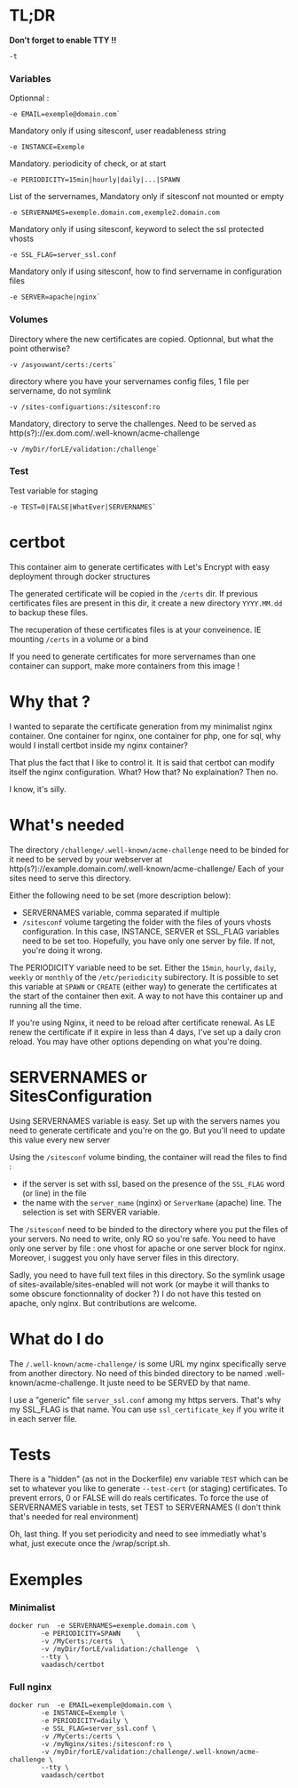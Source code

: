 # TL;DR

**Don't forget to enable TTY !!**
```
-t
```

### Variables

Optionnal : 
```
-e EMAIL=exemple@domain.com`
```

Mandatory only if using sitesconf, user readableness string
```
-e INSTANCE=Exemple
```

Mandatory. periodicity of check, or at start
```
-e PERIODICITY=15min|hourly|daily|...|SPAWN
```

List of the servernames, Mandatory only if sitesconf not mounted or empty
```
-e SERVERNAMES=exemple.domain.com,exemple2.domain.com
```

Mandatory only if using sitesconf, keyword to select the ssl protected vhosts
```
-e SSL_FLAG=server_ssl.conf
```

Mandatory only if using sitesconf, how to find servername in configuration files
```
-e SERVER=apache|nginx`
```
### Volumes
Directory where the new certificates are copied. Optionnal, but what the point otherwise?
```
-v /asyouwant/certs:/certs`
```

directory where you have your servernames config files, 1 file per servername, do not symlink
```
-v /sites-configuartions:/sitesconf:ro
```

Mandatory, directory to serve the challenges. Need to be served as http(s?)://ex.dom.com/.well-known/acme-challenge
```
-v /myDir/forLE/validation:/challenge`
```
### Test
Test variable for staging
```
-e TEST=0|FALSE|WhatEver|SERVERNAMES`
```
# certbot

This container aim to generate certificates with Let's Encrypt with easy deployment through docker structures

The generated certificate will be copied in the `/certs` dir.
If previous certificates files are present in this dir, it create a new directory `YYYY.MM.dd` to backup these files.

The recuperation of these certificates files is at your conveinence. 
IE mounting `/certs` in a volume or a bind

If you need to generate certificates for more servernames than one container can support, make more containers from this image !



# Why that ?
I wanted to separate the certificate generation from my minimalist nginx container. One container for nginx, one container for php, one for sql, why would I install certbot inside my nginx container?

That plus the fact that I like to control it. It is said that certbot can modify itself the nginx configuration. What? How that? No explaination? 
Then no.

I know, it's silly.
 
# What's needed

The directory `/challenge/.well-known/acme-challenge` need to be binded for it need to be served by your webserver at 
http(s?)://example.domain.com/.well-known/acme-challenge/
Each of your sites need to serve this directory.

Either the following need to be set (more description below): 
 - SERVERNAMES variable, comma separated if multiple
 - `/sitesconf` volume targeting the folder with the files of yours vhosts configuration.
	In this case, INSTANCE, SERVER et SSL_FLAG variables need to be set too. 
	Hopefully, you have only one server by file. If not, you're doing it wrong.
	
The PERIODICITY variable need to be set. Either the `15min`, `hourly`, `daily`, `weekly` or 
`monthly` of the `/etc/periodicity` subirectory.
It is possible to set this variable	at `SPAWN` or `CREATE` (either way) to generate the certificates at the start of the
container then exit. A way to not have this container up and running all the time.

If you're using Nginx, it need to be reload after certificate renewal. 
As LE renew the certificate if it expire in less than 4 days, I've set up a daily cron reload.
You may have other options depending on what you're doing.
	
# SERVERNAMES or SitesConfiguration

Using SERVERNAMES variable is easy. Set up with the servers names you need to generate certificate and you're on the go.
But you'll need to update this value every new server

Using the `/sitesconf` volume binding, the container will read the files to find :
 - if the server is set with ssl, based on the presence of the `SSL_FLAG` word (or line) in the file
 - the name with the `server_name` (nginx) or `ServerName` (apache) line. The selection is set with SERVER variable.

The `/sitesconf` need to be binded to the directory where you put the files of your servers. No need to write, only RO so you're safe.
You need to have only one server by file : one vhost for apache or one server block for nginx.
Moreover, i suggest you only have server files in this directory.

Sadly, you need to have full text files in this directory. 
So the symlink usage of sites-available/sites-enabled will not work (or maybe it will thanks to some obscure fonctionnality of docker ?)
I do not have this tested on apache, only nginx. But contributions are welcome.

# What do I do
The `/.well-known/acme-challenge/` is some URL my nginx specifically serve from another directory. No need of this binded directory to be named .well-known/acme-challenge. It juste need to be SERVED by that name.

I use a "generic" file `server_ssl.conf` among my https servers. That's why my SSL_FLAG is that name. You can use `ssl_certificate_key` if you write it in each server file.

# Tests
There is a "hidden" (as not in the Dockerfile) env variable `TEST` which can be set to whatever you like to generate `--test-cert` (or staging) certificates.
To prevent errors, 0 or FALSE will do reals certificates.
To force the use of SERVERNAMES variable in tests, set TEST to SERVERNAMES (I don't think that's needed for real environment)

Oh, last thing. If you set periodicity and need to see immediatly what's what, just execute once the /wrap/script.sh.

# Exemples
### Minimalist 
```
docker run 	-e SERVERNAMES=exemple.domain.com \
		-e PERIODICITY=SPAWN 	\
		-v /MyCerts:/certs 	\
		-v /myDir/forLE/validation:/challenge  \
		--tty \
		vaadasch/certbot
```
### Full nginx
```
docker run	-e EMAIL=exemple@domain.com \
		-e INSTANCE=Exemple \
		-e PERIODICITY=daily \
		-e SSL_FLAG=server_ssl.conf \
		-v /MyCerts:/certs \
		-v /myNginx/sites:/sitesconf:ro	\
		-v /myDir/forLE/validation:/challenge/.well-known/acme-challenge \
		--tty \
		vaadasch/certbot		
```
